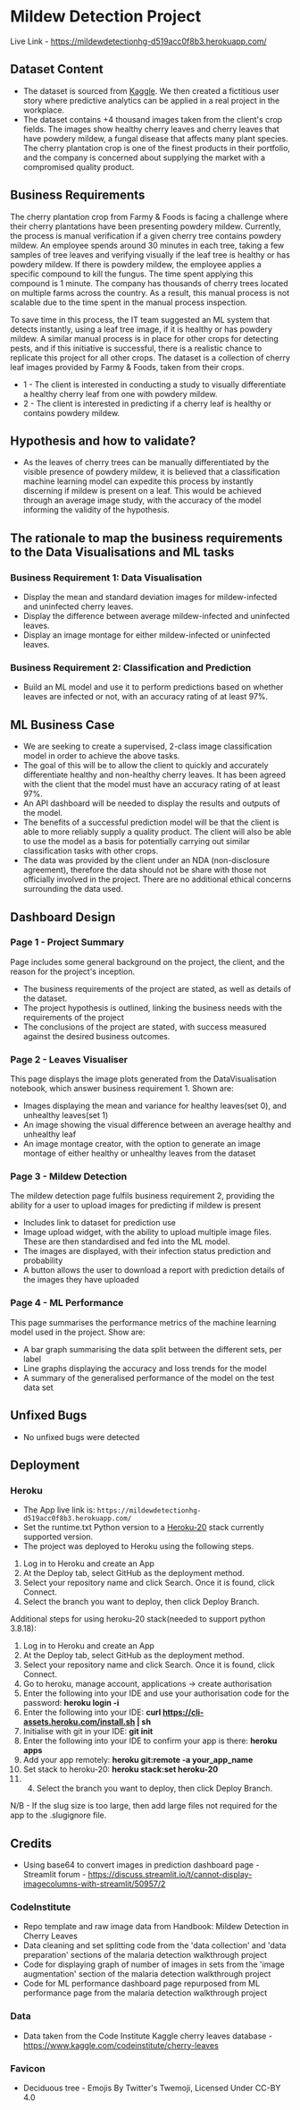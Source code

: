 
# Mildew Detection Project

Live Link - https://mildewdetectionhg-d519acc0f8b3.herokuapp.com/

## Dataset Content

- The dataset is sourced from [Kaggle](https://www.kaggle.com/codeinstitute/cherry-leaves). We then created a fictitious user story where predictive analytics can be applied in a real project in the workplace.
- The dataset contains +4 thousand images taken from the client's crop fields. The images show healthy cherry leaves and cherry leaves that have powdery mildew, a fungal disease that affects many plant species. The cherry plantation crop is one of the finest products in their portfolio, and the company is concerned about supplying the market with a compromised quality product.

## Business Requirements

The cherry plantation crop from Farmy & Foods is facing a challenge where their cherry plantations have been presenting powdery mildew. Currently, the process is manual verification if a given cherry tree contains powdery mildew. An employee spends around 30 minutes in each tree, taking a few samples of tree leaves and verifying visually if the leaf tree is healthy or has powdery mildew. If there is powdery mildew, the employee applies a specific compound to kill the fungus. The time spent applying this compound is 1 minute. The company has thousands of cherry trees located on multiple farms across the country. As a result, this manual process is not scalable due to the time spent in the manual process inspection.

To save time in this process, the IT team suggested an ML system that detects instantly, using a leaf tree image, if it is healthy or has powdery mildew. A similar manual process is in place for other crops for detecting pests, and if this initiative is successful, there is a realistic chance to replicate this project for all other crops. The dataset is a collection of cherry leaf images provided by Farmy & Foods, taken from their crops.

- 1 - The client is interested in conducting a study to visually differentiate a healthy cherry leaf from one with powdery mildew.
- 2 - The client is interested in predicting if a cherry leaf is healthy or contains powdery mildew.

## Hypothesis and how to validate?

- As the leaves of cherry trees can be manually differentiated by the visible presence of powdery mildew, it is believed that a classification machine learning model can expedite this process by instantly discerning if mildew is present on a leaf. This would be achieved through an average image study, with the accuracy of the model informing the validity of the hypothesis. 

## The rationale to map the business requirements to the Data Visualisations and ML tasks

### Business Requirement 1: Data Visualisation
- Display the mean and standard deviation images for mildew-infected and uninfected cherry leaves.
- Display the difference between average mildew-infected and uninfected leaves.
- Display an image montage for either mildew-infected or uninfected leaves.
### Business Requirement 2: Classification and Prediction
- Build an ML model and use it to perform predictions based on whether leaves are infected or not, with an accuracy rating of at least 97%.

## ML Business Case

- We are seeking to create a supervised, 2-class image classification model in order to achieve the above tasks.
- The goal of this will be to allow the client to quickly and accurately differentiate healthy and non-healthy cherry leaves. It has been agreed with the client that the model must have an accuracy rating of at least 97%.
- An API dashboard will be needed to display the results and outputs of the model.
- The benefits of a successful prediction model will be that the client is able to more reliably supply a quality product. The client will also be able to use the model as a basis for potentially carrying out similar classification tasks with other crops.
- The data was provided by the client under an NDA (non-disclosure agreement), therefore the data should not be share with those not officially involved in the project. There are no additional ethical concerns surrounding the data used.

## Dashboard Design

### Page 1 - Project Summary

Page includes some general background on the project, the client, and the reason for the project's inception. 
- The business requirements of the project are stated, as well as details of the dataset.
- The project hypothesis is outlined, linking the business needs with the requirements of the project
- The conclusions of the project are stated, with success measured against the desired business outcomes.

### Page 2 - Leaves Visualiser

This page displays the image plots generated from the DataVisualisation notebook, which answer business requirement 1. Shown are:
- Images displaying the mean and variance for healthy leaves(set 0), and unhealthy leaves(set 1)
- An image showing the visual difference between an average healthy and unhealthy leaf
- An image montage creator, with the option to generate an image montage of either healthy or unhealthy leaves from the dataset

### Page 3 - Mildew Detection

The mildew detection page fulfils business requirement 2, providing the ability for a user to upload images for predicting if mildew is present
- Includes link to dataset for prediction use
- Image upload widget, with the ability to upload multiple image files. These are then standardised and fed into the ML model.
- The images are displayed, with their infection status prediction and probability
- A button allows the user to download a report with prediction details of the images they have uploaded 

### Page 4 - ML Performance

This page summarises the performance metrics of the machine learning model used in the project. Show are:
- A bar graph summarising the data split between the different sets, per label
- Line graphs displaying the accuracy and loss trends for the model
- A summary of the generalised performance of the model on the test data set 

## Unfixed Bugs

- No unfixed bugs were detected 

## Deployment

### Heroku

- The App live link is: `https://mildewdetectionhg-d519acc0f8b3.herokuapp.com/`
- Set the runtime.txt Python version to a [Heroku-20](https://devcenter.heroku.com/articles/python-support#supported-runtimes) stack currently supported version.
- The project was deployed to Heroku using the following steps.

1. Log in to Heroku and create an App
2. At the Deploy tab, select GitHub as the deployment method.
3. Select your repository name and click Search. Once it is found, click Connect.
4. Select the branch you want to deploy, then click Deploy Branch.

Additional steps for using heroku-20 stack(needed to support python 3.8.18):
1. Log in to Heroku and create an App
2. At the Deploy tab, select GitHub as the deployment method.
3. Select your repository name and click Search. Once it is found, click Connect.
4. Go to heroku, manage account, applications -> create authorisation
5. Enter the following into your IDE and use your authorisation code for the password: **heroku login -i** 
6. Enter the following into your IDE: **curl https://cli-assets.heroku.com/install.sh | sh**
7. Initialise with git in your IDE: **git init**
8. Enter the following into your IDE to confirm your app is there: **heroku apps**
9. Add your app remotely: **heroku git:remote -a your_app_name**
10. Set stack to heroku-20: **heroku stack:set heroku-20**
11. 4. Select the branch you want to deploy, then click Deploy Branch.

N/B - If the slug size is too large, then add large files not required for the app to the .slugignore file.

## Credits

- Using base64 to convert images in prediction dashboard page - Streamlit forum - https://discuss.streamlit.io/t/cannot-display-imagecolumns-with-streamlit/50957/2

### CodeInstitute 
- Repo template and raw image data from Handbook: Mildew Detection in Cherry Leaves
- Data cleaning and set splitting code from the 'data collection' and 'data preparation' sections of the malaria detection walkthrough project
- Code for displaying graph of number of images in sets from the 'image augmentation' section of the malaria detection walkthrough project
- Code for ML performance dashboard page repurposed from ML performance page from the malaria detection walkthrough project
  
### Data
- Data taken from the Code Institute Kaggle cherry leaves database - https://www.kaggle.com/codeinstitute/cherry-leaves

### Favicon
- Deciduous tree - Emojis By Twitter's Twemoji, Licensed Under CC-BY 4.0
